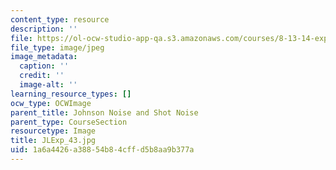 ```yaml
---
content_type: resource
description: ''
file: https://ol-ocw-studio-app-qa.s3.amazonaws.com/courses/8-13-14-experimental-physics-i-ii-junior-lab-fall-2016-spring-2017/1a6a4426a38854b84cffd5b8aa9b377a_JLExp_43.jpg
file_type: image/jpeg
image_metadata:
  caption: ''
  credit: ''
  image-alt: ''
learning_resource_types: []
ocw_type: OCWImage
parent_title: Johnson Noise and Shot Noise
parent_type: CourseSection
resourcetype: Image
title: JLExp_43.jpg
uid: 1a6a4426-a388-54b8-4cff-d5b8aa9b377a
---
```

